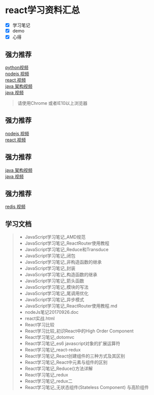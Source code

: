 # **react学习资料汇总**

- [x] 学习笔记
- [x] demo
- [x] 心得

## 强力推荐
[python视频](http://111.231.142.109/topics/video/15) <br/>
[nodejs 视频](http://111.231.142.109/topics/video/3) <br/>
[react 视频](http://111.231.142.109/topics/video/5) <br/>
[java 架构视频](http://111.231.142.109/topics/video/27) <br/>
[java 视频](http://111.231.142.109/topics/video/17) <br/>
> 请使用Chrome 或者IE10以上浏览器

## 强力推荐

[nodejs 视频](http://www.mqyjq.com/topics/video/3) <br/>
[react 视频](http://www.mqyjq.com/topics/video/5)

## 强力推荐
[java 架构视频](http://www.mqyjq.com/topics/video/27) <br/>
[java 视频](http://www.mqyjq.com/topics/video/17)

## 强力推荐
[redis 视频](http://www.mqyjq.com/topics/video/34)

## 学习文档

>* JavaScript学习笔记_AMD规范
>* JavaScript学习笔记_ReactRouter使用教程
>* JavaScript学习笔记_Reduce和Transduce
>* JavaScript学习笔记_闭包
>* JavaScript学习笔记_非构造函数的继承
>* JavaScript学习笔记_封装
>* JavaScript学习笔记_构造函数的继承
>* JavaScript学习笔记_箭头函数
>* JavaScript学习笔记_模块的写法
>* JavaScript学习笔记_尾调用优化
>* JavaScript学习笔记_异步模式
>* JavaScript学习笔记_ReactRouter使用教程.md
>* nodeJs笔记20170926.doc
>* react实战.html
>* React学习比较
>* React学习比较_初识React中的High Order Component
>* React学习笔记_dotomvc
>* React学习笔记_es6 javascript对象的扩展运算符
>* React学习笔记_react-redux
>* React学习笔记_React创建组件的三种方式及其区别
>* React学习笔记_React中元素与组件的区别
>* React学习笔记_Reduce()方法详解
>* React学习笔记_redux
>* React学习笔记_redux二
>* React学习笔记_无状态组件(Stateless Component) 与高阶组件

